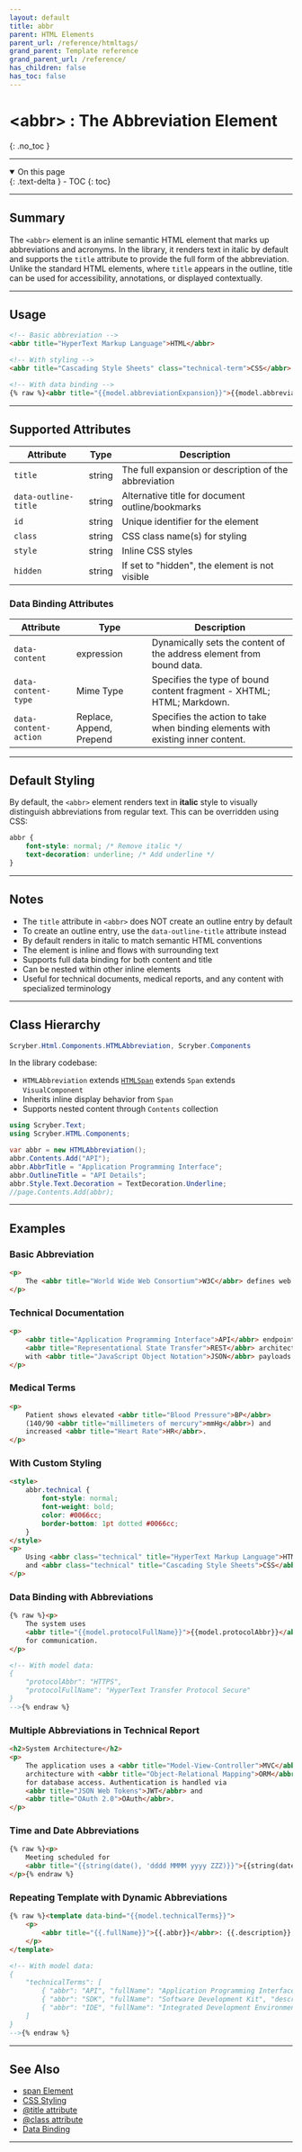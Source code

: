 ```yaml
---
layout: default
title: abbr
parent: HTML Elements
parent_url: /reference/htmltags/
grand_parent: Template reference
grand_parent_url: /reference/
has_children: false
has_toc: false
---
```


# &lt;abbr&gt; : The Abbreviation Element
{: .no_toc }

---

<details open class='top-toc' markdown="block">
  <summary>
    On this page
  </summary>
  {: .text-delta }
- TOC
{: toc}
</details>

---

## Summary

The `<abbr>` element is an inline semantic HTML element that marks up abbreviations and acronyms. In the library, it renders text in italic by default and supports the `title` attribute to provide the full form of the abbreviation. Unlike the standard HTML elements, where `title` appears in the outline, title can be used for accessibility, annotations, or displayed contextually.

---

## Usage

```html
<!-- Basic abbreviation -->
<abbr title="HyperText Markup Language">HTML</abbr>

<!-- With styling -->
<abbr title="Cascading Style Sheets" class="technical-term">CSS</abbr>

<!-- With data binding -->
{% raw %}<abbr title="{{model.abbreviationExpansion}}">{{model.abbreviationText}}</abbr>{% endraw %}
```

---

## Supported Attributes

| Attribute | Type | Description |
|-----------|------|-------------|
| `title` | string | The full expansion or description of the abbreviation |
| `data-outline-title` | string | Alternative title for document outline/bookmarks |
| `id` | string | Unique identifier for the element |
| `class` | string | CSS class name(s) for styling |
| `style` | string | Inline CSS styles |
| `hidden` | string | If set to "hidden", the element is not visible |

### Data Binding Attributes

| Attribute | Type | Description |
|-----------|------|-------------|
| `data-content` | expression | Dynamically sets the content of the address element from bound data. |
| `data-content-type` | Mime Type | Specifies the type of bound content fragment - XHTML; HTML; Markdown. |
| `data-content-action` | Replace, Append, Prepend | Specifies the action to take when binding elements with existing inner content. |

---

## Default Styling

By default, the `<abbr>` element renders text in **italic** style to visually distinguish abbreviations from regular text. This can be overridden using CSS:

```css
abbr {
    font-style: normal; /* Remove italic */
    text-decoration: underline; /* Add underline */
}
```

---

## Notes

- The `title` attribute in `<abbr>` does NOT create an outline entry by default
- To create an outline entry, use the `data-outline-title` attribute instead
- By default renders in italic to match semantic HTML conventions
- The element is inline and flows with surrounding text
- Supports full data binding for both content and title
- Can be nested within other inline elements
- Useful for technical documents, medical reports, and any content with specialized terminology

---


## Class Hierarchy

```c#
Scryber.Html.Components.HTMLAbbreviation, Scryber.Components
```

In the library codebase:
- `HTMLAbbreviation` extends <a href='html_span_element.html'>`HTMLSpan`</a> extends `Span` extends `VisualComponent`
- Inherits inline display behavior from `Span`
- Supports nested content through `Contents` collection

```c#
using Scryber.Text;
using Scryber.HTML.Components;

var abbr = new HTMLAbbreviation();
abbr.Contents.Add("API");
abbr.AbbrTitle = "Application Programming Interface";
abbr.OutlineTitle = "API Details";
abbr.Style.Text.Decoration = TextDecoration.Underline;
//page.Contents.Add(abbr);
```

---

## Examples

### Basic Abbreviation

```html
<p>
    The <abbr title="World Wide Web Consortium">W3C</abbr> defines web standards.
</p>
```

### Technical Documentation

```html
<p>
    <abbr title="Application Programming Interface">API</abbr> endpoints use
    <abbr title="Representational State Transfer">REST</abbr> architecture
    with <abbr title="JavaScript Object Notation">JSON</abbr> payloads.
</p>
```

### Medical Terms

```html
<p>
    Patient shows elevated <abbr title="Blood Pressure">BP</abbr>
    (140/90 <abbr title="millimeters of mercury">mmHg</abbr>) and
    increased <abbr title="Heart Rate">HR</abbr>.
</p>
```

### With Custom Styling

```html
<style>
    abbr.technical {
        font-style: normal;
        font-weight: bold;
        color: #0066cc;
        border-bottom: 1pt dotted #0066cc;
    }
</style>
<p>
    Using <abbr class="technical" title="HyperText Markup Language">HTML</abbr>
    and <abbr class="technical" title="Cascading Style Sheets">CSS</abbr>.
</p>
```

### Data Binding with Abbreviations

```html
{% raw %}<p>
    The system uses
    <abbr title="{{model.protocolFullName}}">{{model.protocolAbbr}}</abbr>
    for communication.
</p>

<!-- With model data:
{
    "protocolAbbr": "HTTPS",
    "protocolFullName": "HyperText Transfer Protocol Secure"
}
-->{% endraw %}
```


### Multiple Abbreviations in Technical Report

```html
<h2>System Architecture</h2>
<p>
    The application uses a <abbr title="Model-View-Controller">MVC</abbr>
    architecture with <abbr title="Object-Relational Mapping">ORM</abbr>
    for database access. Authentication is handled via
    <abbr title="JSON Web Tokens">JWT</abbr> and
    <abbr title="OAuth 2.0">OAuth</abbr>.
</p>
```

### Time and Date Abbreviations

```html
{% raw %}<p>
    Meeting scheduled for
    <abbr title="{{string(date(), 'dddd MMMM yyyy ZZZ)}}">{{string(date(), "YY-MM-DD")}}</abbr>,
</p>{% endraw %}
```

### Repeating Template with Dynamic Abbreviations

```html
{% raw %}<template data-bind="{{model.technicalTerms}}">
    <p>
        <abbr title="{{.fullName}}">{{.abbr}}</abbr>: {{.description}}
    </p>
</template>

<!-- With model data:
{
    "technicalTerms": [
        { "abbr": "API", "fullName": "Application Programming Interface", "description": "..." },
        { "abbr": "SDK", "fullName": "Software Development Kit", "description": "..." },
        { "abbr": "IDE", "fullName": "Integrated Development Environment", "description": "..." }
    ]
}
-->{% endraw %}
```


---

## See Also

- [span Element](html_span_element)
- [CSS Styling](/reference/cssselectors/)
- [@title attribute](/reference/htmlattributes/attributes/attr_title)
- [@class attribute](/reference/htmlattributes/attributes/attr_class)
- [Data Binding](/reference/learning/binding/)

---
